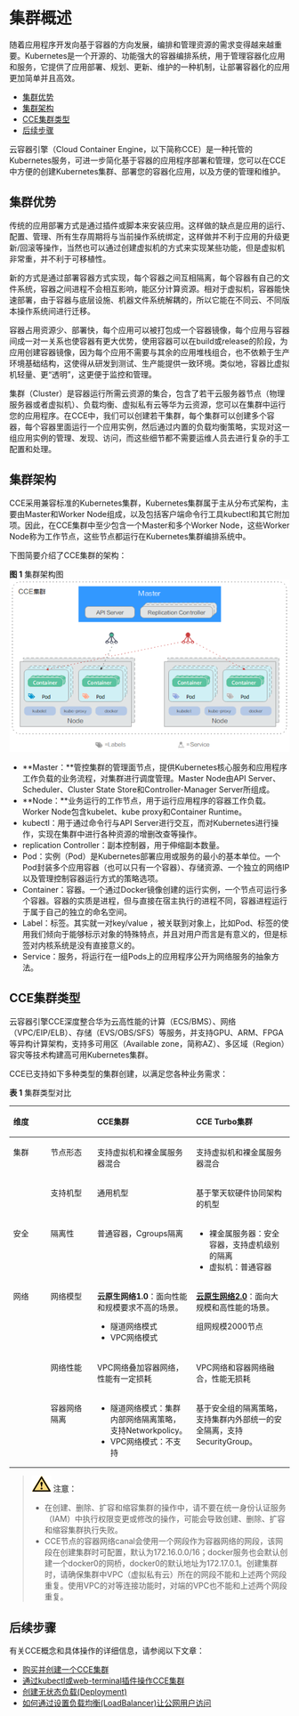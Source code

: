# 集群概述<a name="cce_01_0002"></a>

随着应用程序开发向基于容器的方向发展，编排和管理资源的需求变得越来越重要。Kubernetes是一个开源的、功能强大的容器编排系统，用于管理容器化应用和服务，它提供了应用部署、规划、更新、维护的一种机制，让部署容器化的应用更加简单并且高效。

-   [集群优势](#section3422450142310)
-   [集群架构](#section1972685513394)
-   [CCE集群类型](#section1129712104414)
-   [后续步骤](#section1144020144811)

云容器引擎（Cloud Container Engine，以下简称CCE）是一种托管的Kubernetes服务，可进一步简化基于容器的应用程序部署和管理，您可以在CCE中方便的创建Kubernetes集群、部署您的容器化应用，以及方便的管理和维护。

## 集群优势<a name="section3422450142310"></a>

传统的应用部署方式是通过插件或脚本来安装应用。这样做的缺点是应用的运行、配置、管理、所有生存周期将与当前操作系统绑定，这样做并不利于应用的升级更新/回滚等操作，当然也可以通过创建虚拟机的方式来实现某些功能，但是虚拟机非常重，并不利于可移植性。

新的方式是通过部署容器方式实现，每个容器之间互相隔离，每个容器有自己的文件系统，容器之间进程不会相互影响，能区分计算资源。相对于虚拟机，容器能快速部署，由于容器与底层设施、机器文件系统解耦的，所以它能在不同云、不同版本操作系统间进行迁移。

容器占用资源少、部署快，每个应用可以被打包成一个容器镜像，每个应用与容器间成一对一关系也使容器有更大优势，使用容器可以在build或release的阶段，为应用创建容器镜像，因为每个应用不需要与其余的应用堆栈组合，也不依赖于生产环境基础结构，这使得从研发到测试、生产能提供一致环境。类似地，容器比虚拟机轻量、更“透明”，这更便于监控和管理。

集群（Cluster）是容器运行所需云资源的集合，包含了若干云服务器节点（物理服务器或者虚拟机）、负载均衡、虚拟私有云等华为云资源，您可以在集群中运行您的应用程序。在CCE中，我们可以创建若干集群，每个集群可以创建多个容器，每个容器里面运行一个应用实例，然后通过内置的负载均衡策略，实现对这一组应用实例的管理、发现、访问，而这些细节都不需要运维人员去进行复杂的手工配置和处理。

## 集群架构<a name="section1972685513394"></a>

CCE采用兼容标准的Kubernetes集群，Kubernetes集群属于主从分布式架构，主要由Master和Worker Node组成，以及包括客户端命令行工具kubectl和其它附加项。因此，在CCE集群中至少包含一个Master和多个Worker Node，这些Worker Node称为工作节点，这些节点都运行在Kubernetes集群编排系统中。

下图简要介绍了CCE集群的架构：

**图 1**  集群架构图<a name="fig9251347103413"></a>  
![](figures/集群架构图.png "集群架构图")

-   **Master：**管控集群的管理面节点，提供Kubernetes核心服务和应用程序工作负载的业务流程，对集群进行调度管理。Master Node由API Server、Scheduler、Cluster State Store和Controller-Manager Server所组成。
-   **Node：**业务运行的工作节点，用于运行应用程序的容器工作负载。Worker Node包含kubelet、kube proxy和Container Runtime。
-   kubectl：用于通过命令行与API Server进行交互，而对Kubernetes进行操作，实现在集群中进行各种资源的增删改查等操作。
-   replication Controller：副本控制器，用于伸缩副本数量。
-   Pod：实例（Pod）是Kubernetes部署应用或服务的最小的基本单位。一个Pod封装多个应用容器（也可以只有一个容器）、存储资源、一个独立的网络IP以及管理控制容器运行方式的策略选项。
-   Container：容器。一个通过Docker镜像创建的运行实例，一个节点可运行多个容器。容器的实质是进程，但与直接在宿主执行的进程不同，容器进程运行于属于自己的独立的命名空间。
-   Label：标签。其实就一对key/value ，被关联到对象上，比如Pod、标签的使用我们倾向于能够标示对象的特殊特点，并且对用户而言是有意义的，但是标签对内核系统是没有直接意义的。
-   Service：服务，将运行在一组Pods上的应用程序公开为网络服务的抽象方法。

## CCE集群类型<a name="section1129712104414"></a>

云容器引擎CCE深度整合华为云高性能的计算（ECS/BMS）、网络（VPC/EIP/ELB）、存储（EVS/OBS/SFS）等服务，并支持GPU、ARM、FPGA等异构计算架构，支持多可用区（Available zone，简称AZ）、多区域（Region）容灾等技术构建高可用Kubernetes集群。

CCE已支持如下多种类型的集群创建，以满足您各种业务需求：

**表 1**  集群类型对比

<a name="table8289045224"></a>
<table><thead align="left"><tr id="row19289164182216"><th class="cellrowborder" colspan="2" valign="top" id="mcps1.2.5.1.1"><p id="p1628917416228"><a name="p1628917416228"></a><a name="p1628917416228"></a>维度</p>
</th>
<th class="cellrowborder" valign="top" id="mcps1.2.5.1.2"><p id="p4289544222"><a name="p4289544222"></a><a name="p4289544222"></a>CCE集群</p>
</th>
<th class="cellrowborder" valign="top" id="mcps1.2.5.1.3"><p id="p17289346220"><a name="p17289346220"></a><a name="p17289346220"></a>CCE Turbo集群</p>
</th>
</tr>
</thead>
<tbody><tr id="row132892412218"><td class="cellrowborder" rowspan="2" valign="top" width="13.350000000000001%" headers="mcps1.2.5.1.1 "><p id="p1702121843213"><a name="p1702121843213"></a><a name="p1702121843213"></a>集群</p>
</td>
<td class="cellrowborder" valign="top" width="16.6%" headers="mcps1.2.5.1.1 "><p id="p136288022711"><a name="p136288022711"></a><a name="p136288022711"></a>节点形态</p>
</td>
<td class="cellrowborder" valign="top" width="35.260000000000005%" headers="mcps1.2.5.1.2 "><p id="p11340151510272"><a name="p11340151510272"></a><a name="p11340151510272"></a>支持虚拟机和裸金属服务器混合</p>
</td>
<td class="cellrowborder" valign="top" width="34.79%" headers="mcps1.2.5.1.3 "><p id="p134001516275"><a name="p134001516275"></a><a name="p134001516275"></a>支持虚拟机和裸金属服务器混合</p>
</td>
</tr>
<tr id="row528934132217"><td class="cellrowborder" valign="top" headers="mcps1.2.5.1.1 "><p id="p86287020271"><a name="p86287020271"></a><a name="p86287020271"></a>支持机型</p>
</td>
<td class="cellrowborder" valign="top" headers="mcps1.2.5.1.1 "><p id="p969111063112"><a name="p969111063112"></a><a name="p969111063112"></a>通用机型</p>
</td>
<td class="cellrowborder" valign="top" headers="mcps1.2.5.1.2 "><p id="p15763163013019"><a name="p15763163013019"></a><a name="p15763163013019"></a>基于擎天软硬件协同架构的机型</p>
</td>
</tr>
<tr id="row105535017265"><td class="cellrowborder" valign="top" width="13.350000000000001%" headers="mcps1.2.5.1.1 "><p id="p19550504260"><a name="p19550504260"></a><a name="p19550504260"></a>安全</p>
</td>
<td class="cellrowborder" valign="top" width="16.6%" headers="mcps1.2.5.1.1 "><p id="p86285011276"><a name="p86285011276"></a><a name="p86285011276"></a>隔离性</p>
</td>
<td class="cellrowborder" valign="top" width="35.260000000000005%" headers="mcps1.2.5.1.2 "><p id="p434031552719"><a name="p434031552719"></a><a name="p434031552719"></a>普通容器，Cgroups隔离</p>
</td>
<td class="cellrowborder" valign="top" width="34.79%" headers="mcps1.2.5.1.3 "><a name="ul621219481562"></a><a name="ul621219481562"></a><ul id="ul621219481562"><li>裸金属服务器：安全容器，支持虚机级别的隔离</li><li>虚拟机：普通容器</li></ul>
</td>
</tr>
<tr id="row19562502266"><td class="cellrowborder" rowspan="3" valign="top" width="13.350000000000001%" headers="mcps1.2.5.1.1 "><p id="p1356550102618"><a name="p1356550102618"></a><a name="p1356550102618"></a>网络</p>
</td>
<td class="cellrowborder" valign="top" width="16.6%" headers="mcps1.2.5.1.1 "><p id="p76288082716"><a name="p76288082716"></a><a name="p76288082716"></a>网络模型</p>
</td>
<td class="cellrowborder" valign="top" width="35.260000000000005%" headers="mcps1.2.5.1.2 "><p id="p1734061519273"><a name="p1734061519273"></a><a name="p1734061519273"></a><strong id="b113401315112712"><a name="b113401315112712"></a><a name="b113401315112712"></a>云原生网络1.0</strong>：面向性能和规模要求不高的场景。</p>
<a name="ul2055005123618"></a><a name="ul2055005123618"></a><ul id="ul2055005123618"><li>隧道网络模式</li><li>VPC网络模式</li></ul>
</td>
<td class="cellrowborder" valign="top" width="34.79%" headers="mcps1.2.5.1.3 "><p id="p43416153272"><a name="p43416153272"></a><a name="p43416153272"></a><strong id="b103412158276"><a name="b103412158276"></a><a name="b103412158276"></a><a href="云原生网络2-0.md">云原生网络2.0</a></strong>：面向大规模和高性能的场景。</p>
<p id="p434120150271"><a name="p434120150271"></a><a name="p434120150271"></a>组网规模2000节点</p>
</td>
</tr>
<tr id="row133581631175511"><td class="cellrowborder" valign="top" headers="mcps1.2.5.1.1 "><p id="p2800173617559"><a name="p2800173617559"></a><a name="p2800173617559"></a>网络性能</p>
</td>
<td class="cellrowborder" valign="top" headers="mcps1.2.5.1.1 "><p id="p58001736135520"><a name="p58001736135520"></a><a name="p58001736135520"></a>VPC网络叠加容器网络，性能有一定损耗</p>
</td>
<td class="cellrowborder" valign="top" headers="mcps1.2.5.1.2 "><p id="p1680023625516"><a name="p1680023625516"></a><a name="p1680023625516"></a>VPC网络和容器网络融合，性能无损耗</p>
</td>
</tr>
<tr id="row1328914432215"><td class="cellrowborder" valign="top" headers="mcps1.2.5.1.1 "><p id="p1362811017275"><a name="p1362811017275"></a><a name="p1362811017275"></a>容器网络隔离</p>
</td>
<td class="cellrowborder" valign="top" headers="mcps1.2.5.1.1 "><a name="ul29571941173617"></a><a name="ul29571941173617"></a><ul id="ul29571941173617"><li>隧道网络模式：集群内部网络隔离策略，支持Networkpolicy。</li><li>VPC网络模式：不支持</li></ul>
</td>
<td class="cellrowborder" valign="top" headers="mcps1.2.5.1.2 "><p id="p6665152413463"><a name="p6665152413463"></a><a name="p6665152413463"></a>基于安全组的隔离策略，支持集群内外部统一的安全隔离，支持SecurityGroup。</p>
</td>
</tr>
</tbody>
</table>

>![](public_sys-resources/icon-caution.gif) **注意：** 
>-   在创建、删除、扩容和缩容集群的操作中，请不要在统一身份认证服务（IAM）中执行权限变更或修改的操作，可能会导致创建、删除、扩容和缩容集群执行失败。
>-   CCE节点的容器网络canal会使用一个网段作为容器网络的网段，该网段在创建集群时可配置，默认为172.16.0.0/16；docker服务也会默认创建一个docker0的网桥，docker0的默认地址为172.17.0.1。创建集群时，请确保集群中VPC（虚拟私有云）所在的网段不能和上述两个网段重复。使用VPC的对等连接功能时，对端的VPC也不能和上述两个网段重复。

## 后续步骤<a name="section1144020144811"></a>

有关CCE概念和具体操作的详细信息，请参阅以下文章：

-   [购买并创建一个CCE集群](购买CCE集群.md)
-   [通过kubectl或web-terminal插件操作CCE集群](通过kubectl或web-terminal插件操作CCE集群.md)
-   [创建无状态负载\(Deployment\)](创建无状态负载(Deployment).md)
-   [如何通过设置负载均衡\(LoadBalancer\)让公网用户访问](负载均衡(LoadBalancer).md)

